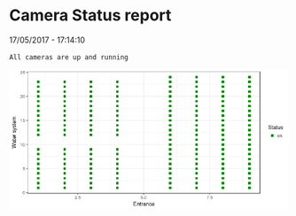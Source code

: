 Camera Status report
================
17/05/2017 - 17:14:10

    All cameras are up and running

![](camreport_files/figure-markdown_github/unnamed-chunk-2-1.png)
